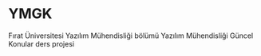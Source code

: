 # YMGK
Fırat Üniversitesi Yazılım Mühendisliği bölümü Yazılım Mühendisliği Güncel Konular ders projesi
